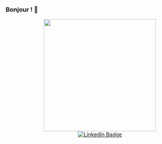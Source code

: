 ### Bonjour ! 👋

<div id="header" align="center">
  <img src="https://media.giphy.com/media/jdPMeyv9rn0hZHh8n9/giphy.gif" width="300"/>
</div>

<div id="badge" align="center">
 <a href="[go]{(https://www.linkedin.com/in/fabrice-pivert-/):target="_blank" rel="noopener"}" >
       <img  src="" alt="LinkedIn Badge"/>

   
  </a>
</div>

